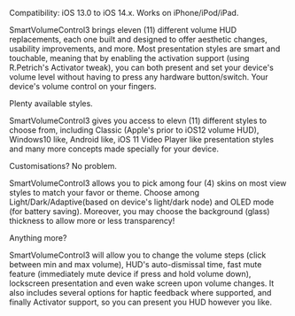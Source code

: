Compatibility: iOS 13.0 to iOS 14.x. Works on iPhone/iPod/iPad.

SmartVolumeControl3 brings eleven (11) different volume HUD replacements, each one built and designed to offer aesthetic changes, usability improvements, and more. Most presentation styles are smart and touchable, meaning that by enabling the activation support (using R.Petrich's Activator tweak), you can both present and set your device's volume level without having to press any hardware button/switch. Your device's volume control on your fingers.

Plenty available styles.

SmartVolumeControl3 gives you access to elevn (11) different styles to choose from, including Classic (Apple's prior to iOS12 volume HUD), Windows10 like, Android like, iOS 11 Video Player like presentation styles and many more concepts made specially for your device.

Customisations? No problem.

SmartVolumeControl3 allows you to pick among four (4) skins on most view styles to match your favor or theme. Choose among Light/Dark/Adaptive(based on device's light/dark node) and OLED mode (for battery saving). Moreover, you may choose the background (glass) thickness to allow more or less transparency!

Anything more?

SmartVolumeControl3 will allow you to change the volume steps (click between min and max volume), HUD's auto-dismissal time, fast mute feature (immediately mute device if press and hold volume down), lockscreen presentation and even wake screen upon volume changes. It also includes several options for haptic feedback where supported, and finally Activator support, so you can present you HUD however you like.
